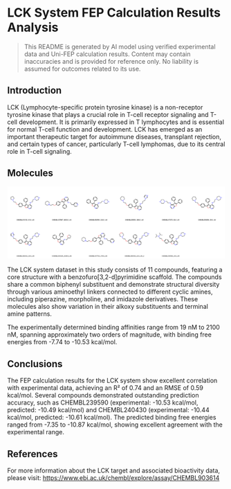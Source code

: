 # LCK System FEP Calculation Results Analysis

> This README is generated by AI model using verified experimental data and Uni-FEP calculation results. Content may contain inaccuracies and is provided for reference only. No liability is assumed for outcomes related to its use.

## Introduction

LCK (Lymphocyte-specific protein tyrosine kinase) is a non-receptor tyrosine kinase that plays a crucial role in T-cell receptor signaling and T-cell development. It is primarily expressed in T lymphocytes and is essential for normal T-cell function and development. LCK has emerged as an important therapeutic target for autoimmune diseases, transplant rejection, and certain types of cancer, particularly T-cell lymphomas, due to its central role in T-cell signaling.

## Molecules

![Molecular structures of representative compounds](mol_grid.png)

The LCK system dataset in this study consists of 11 compounds, featuring a core structure with a benzofuro[3,2-d]pyrimidine scaffold. The compounds share a common biphenyl substituent and demonstrate structural diversity through various aminoethyl linkers connected to different cyclic amines, including piperazine, morpholine, and imidazole derivatives. These molecules also show variation in their alkoxy substituents and terminal amine patterns.

The experimentally determined binding affinities range from 19 nM to 2100 nM, spanning approximately two orders of magnitude, with binding free energies from -7.74 to -10.53 kcal/mol.

## Conclusions

The FEP calculation results for the LCK system show excellent correlation with experimental data, achieving an R² of 0.74 and an RMSE of 0.59 kcal/mol. Several compounds demonstrated outstanding prediction accuracy, such as CHEMBL239590 (experimental: -10.53 kcal/mol, predicted: -10.49 kcal/mol) and CHEMBL240430 (experimental: -10.44 kcal/mol, predicted: -10.61 kcal/mol). The predicted binding free energies ranged from -7.35 to -10.87 kcal/mol, showing excellent agreement with the experimental range.

## References

For more information about the LCK target and associated bioactivity data, please visit:
https://www.ebi.ac.uk/chembl/explore/assay/CHEMBL903614 